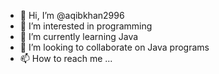 - 👋 Hi, I’m @aqibkhan2996
- 👀 I’m interested in programming
- 🌱 I’m currently learning Java
- 💞️ I’m looking to collaborate on Java programs
- 📫 How to reach me ...

<!---
aqibkhan2996/aqibkhan2996 is a ✨ special ✨ repository because its `README.md` (this file) appears on your GitHub profile.
You can click the Preview link to take a look at your changes.
--->
